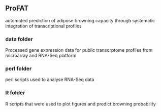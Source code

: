 ## ProFAT
automated prediction of adipose browning capacity through systematic integration of transcriptional profiles

### data folder
Processed gene expression data for public transcrptome profiles from microarray and RNA-Seq platform


### perl folder
perl scripts used to analyse RNA-Seq data

### R folder
R scripts that were used to plot figures and predict browning probability
